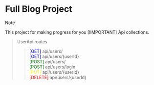 # Full Blog Project

> [!NOTE]
> This project for making progress for you
> [!IMPORTANT]
> Api collections.
> > UserApi routes
> > >  <span style="color:blue;">[GET]</span> api/users/ <br>
>>> <span style="color:blue;">[GET]</span> api/users/{userId} <br>
>>> <span style="color:green;">[POST]</span> api/users/ <br>
>>> <span style="color:green;">[POST]</span> api/users/login<br>
>>> <span style="color:yellow;">[PUT]</span> api/users/{userId}<br>
>>> <span style="color:red;">[DELETE]</span> api/users/{userId}<br>

